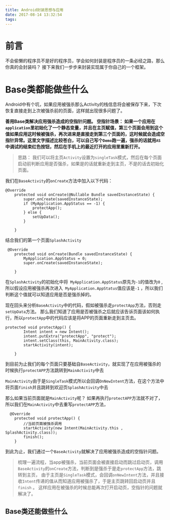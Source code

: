 ```yaml
---
title: Android封装思想与应用
date: 2017-08-14 13:32:54
tags:
---
```

<!--more-->
# 前言

不会偷懒的程序员不是好的程序员，学会如何封装是程序员的一条必经之路，那么你真的会封装吗？
接下来我们一步步来封装实现属于你自己的一个框架。

# Base类都能做些什么
Android中有个坑，如果应用被强杀那么Activity的栈信息将会被保存下来，下次恢复直接走到上次被强杀前的页面，这样就出现很多问题了。

**善用Base类解决应用强杀造成的空指针问题。
空指针场景：
如果一个应用在`application`里初始化了一个静态变量，并且在主页赋值，第三个页面会用到这个值如果应用这时候被强杀，再次进来是直接走到第三个页面的，这时候就会造成空指针异常。这里文字描述比较苍白，可以自己写个`Demo`跑一遍，强杀的话就用`AS`中调试的结束红色按钮，然后在手机上的最近打开的应用里重新打开。**



> 思路： 我们可以将主页`Activity`设置为`singleTask`模式，然后在每个页面启动前判断应用是否强杀，如果是的话就重新走到主页，不是的话去初始化页面。

我们在`BaseActivity`的`onCreate`方法中加入以下代码：

``` 
@Override
	protected void onCreate(@Nullable Bundle savedInstanceState) {
		super.onCreate(savedInstanceState);
		if (MyApplication.AppStatus == -1) {
			protectApp();
		} else {
			setUpData();
		}

	}

```

结合我们的第一个页面`SplashActivity`

```
 @Override
    protected void onCreate(Bundle savedInstanceState) {
        MyApplication.AppStatus = 0;
        super.onCreate(savedInstanceState);
       
    }
```
在`SplashActivity`的初始化中将` MyApplication.AppStatus`原先为`-1`的值改为`0` ,所以假设应用被强杀再次进入` MyApplication.AppStatus`值应该是`-1` ，所以我们判断这个值就可以知道应用是否是强杀掉的。

现在回头来分析`BaseActivity`中的代码，假如被强杀走`protectApp`方法，否则走`setUpData`方法。 
那么我们知道了应用是否被强杀之后就应该告诉页面该如何执行，所以`protectApp`中的代码应该是将APP的页面重新走到主页去。


```
protected void protectApp() {
		Intent intent = new Intent();
		intent.putExtra("protectApp", "protect");
		intent.setClass(this, MainActivity.class);
		startActivity(intent);

	}
```
到目前为止我们的每个页面只要基础自`BaseActivity`，就实现了在应用被强杀的时候执行`protectAPP`方法跳转到`MainActivity`中去

`MainActivity`由于是`SingleTask`模式所以会回调`OnNewIntent`方法，在这个方法中将页面`finish`并且跳转到欢迎页`SplashActivity`中去

那么如果当前页面就是`MainActivity`呢？ 如果再执行`protectAPP`方法就不对了，所以我们在`MainActivity`中去重写`protectAPP`方法，


```
  @Override
    protected void protectApp() {
        //当前页面被强杀调用
        startActivity(new Intent(MainActivity.this , SplashActivity.class));
        finish();
    }
```

到此为止，我们通过一个`BaseActivity`就解决了应用被强杀造成的空指针问题。

> 梳理一遍流程，当app被强杀，当前页面会被直接启动而跳过启动页，调用`BaseActivity`的`onCreate`方法，判断到是强杀于是走`protectApp`方法，跳转到主页， 由于主页是`SingleTask`模式，会回调`onNewIntent`方法，并且接收`Intent`传递的值从而知道应用被强杀了，于是主页跳转回启动页并且`finish` 。 这样应用在被强杀的时候总能再次打开启动页，空指针的问题就解决了。



## Base类还能做些什么

